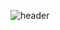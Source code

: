 ![header](https://capsule-render.vercel.app/api?type=waving&color=0080ff&desc=page&fontColor=0055ab)
